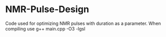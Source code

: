 # NMR-Pulse-Design
Code used for optimizing NMR pulses with duration as a parameter.
When compiling use g++ main.cpp -O3 -lgsl
